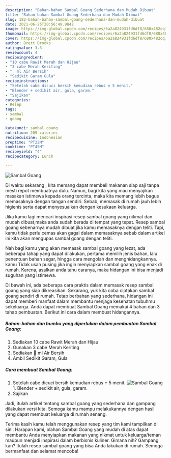```yaml
---
description: "Bahan-bahan Sambal Goang Sederhana dan Mudah Dibuat"
title: "Bahan-bahan Sambal Goang Sederhana dan Mudah Dibuat"
slug: 182-bahan-bahan-sambal-goang-sederhana-dan-mudah-dibuat
date: 2021-06-25T20:56:49.984Z
image: https://img-global.cpcdn.com/recipes/6a2a824931fd6df8/680x482cq70/sambal-goang-foto-resep-utama.jpg
thumbnail: https://img-global.cpcdn.com/recipes/6a2a824931fd6df8/680x482cq70/sambal-goang-foto-resep-utama.jpg
cover: https://img-global.cpcdn.com/recipes/6a2a824931fd6df8/680x482cq70/sambal-goang-foto-resep-utama.jpg
author: Brett Brooks
ratingvalue: 3.3
reviewcount: 4
recipeingredient:
- "10 cabe Rawit Merah dan Hijau"
- "3 cabe Merah Keriting"
- "  ml Air Bersih"
- "Sedikit Garam Gula"
recipeinstructions:
- "Setelah cabe dicuci bersih kemudian rebus ± 5 menit."
- "Blender + sedikit air, gula, garam."
- "Sajikan"
categories:
- Resep
tags:
- sambal
- goang

katakunci: sambal goang 
nutrition: 209 calories
recipecuisine: Indonesian
preptime: "PT22M"
cooktime: "PT45M"
recipeyield: "4"
recipecategory: Lunch

---
```



![Sambal Goang](https://img-global.cpcdn.com/recipes/6a2a824931fd6df8/680x482cq70/sambal-goang-foto-resep-utama.jpg)

Di waktu  sekarang , kita memang dapat membeli makanan siap saji tanpa mesti repot membuatnya dulu. Namun, bagi kita yang mau menyajikan masakan istimewa kepada orang tercinta, maka kita memang lebih bagus memasaknya dengan tangan sendiri. Sebab, memasak di rumah jauh lebih higienis serta dapat menyesuaikan dengan kesukaan keluarga.

Jika kamu lagi mencari inspirasi resep sambal goang yang nikmat dan mudah dibuat,maka anda sudah berada di tempat yang tepat. Resep sambal goang  sebenarnya mudah dibuat jika kamu memasaknya dengan teliti. Tapi, kamu tidak perlu cemas akan gagal dalam memasaknya 
sebab dalam artikel ini kita akan mengupas sambal goang dengan teliti.  



Nah bagi kamu yang akan memasak sambal goang yang lezat, ada beberapa tahap yang dapat dilakukan, pertama memilih jenis bahan, lalu penentuan bahan segar, hingga cara mengolah dan menghidangkannya. kamu Tidak usah pusing jika ingin menyiapkan sambal goang yang enak di rumah. Karena, asalkan anda  tahu caranya, maka hidangan ini bisa menjadi suguhan yang istimewa.

Di bawah ini, ada beberapa cara praktis  dalam memasak resep sambal goang yang siap dikreasikan. Sekarang, yuk kita coba ciptakan sambal goang sendiri di rumah. Tetap berbahan yang sederhana, hidangan ini dapat memberi manfaat dalam membantu menjaga kesehatan tubuhmu sekeluarga. Anda dapat membuat Sambal Goang memakai 4 bahan dan 3 tahap pembuatan. Berikut ini cara dalam membuat hidangannya.

<!--inarticleads1-->

##### Bahan-bahan dan bumbu yang diperlukan dalam pembuatan Sambal Goang:

1. Sediakan 10 cabe Rawit Merah dan Hijau
1. Gunakan 3 cabe Merah Keriting
1. Sediakan  💯 ml Air Bersih
1. Ambil Sedikit Garam, Gula




<!--inarticleads2-->

##### Cara membuat Sambal Goang:

1. Setelah cabe dicuci bersih kemudian rebus ± 5 menit.
<img src="https://img-global.cpcdn.com/steps/cc43019355793ba6/160x128cq70/sambal-goang-langkah-memasak-1-foto.jpg" alt="Sambal Goang">1. Blender + sedikit air, gula, garam.
1. Sajikan




Jadi, itulah artikel tentang  sambal goang  yang sederhana dan gampang dilakukan versi kita. Semoga kamu mampu melakukannya dengan hasil yang dapat membuat keluarga di rumah senang. 

Terima kasih kamu telah menggunakan resep yang tim kami tampilkan di sini. Harapan kami, olahan  Sambal Goang yang mudah di atas dapat membantu Anda menyiapkan makanan yang nikmat untuk keluarga/teman maupun menjadi inspirasi dalam berbisnis kuliner. Gimana nih? Gampang kan? Itulah resep sambal goang yang bisa Anda lakukan di rumah. Semoga bermanfaat dan selamat mencoba!

